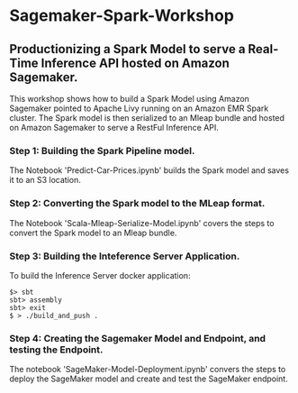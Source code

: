 # Sagemaker-Spark-Workshop

## Productionizing a Spark Model to serve a Real-Time Inference API hosted on Amazon Sagemaker.

This workshop shows how to build a Spark Model using Amazon Sagemaker pointed to Apache Livy running on an Amazon EMR Spark cluster. The Spark model is then serialized to an Mleap bundle and hosted on Amazon Sagemaker to serve a RestFul Inference API.

### Step 1: Building the Spark Pipeline model. 

The Notebook 'Predict-Car-Prices.ipynb' builds the Spark model and saves it to an S3 location.

### Step 2: Converting the Spark model to the MLeap format.

The Notebook 'Scala-Mleap-Serialize-Model.ipynb' covers the steps to convert the Spark model to an Mleap bundle.

### Step 3: Building the Inteference Server Application.

To build the Inference Server docker application:

```
$> sbt
sbt> assembly
sbt> exit
$ > ./build_and_push .
```

### Step 4: Creating the Sagemaker Model and Endpoint, and testing the Endpoint.

The notebook 'SageMaker-Model-Deployment.ipynb' convers the steps to deploy the SageMaker model and create and test the SageMaker endpoint.

